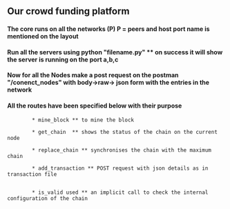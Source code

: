 ## Our crowd funding platform

#### The core runs on all the networks (P) P = peers and host port name is mentioned on the layout

#### Run all the servers using python "filename.py" ** on success it will show the server is running on the port a,b,c

#### Now for all the Nodes make a post request on the postman "/conenct_nodes" with body->raw-> json form with the entries in the network

#### All the routes have been specified below with their purpose 

			* mine_block ** to mine the block

			* get_chain  ** shows the status of the chain on the current node

			* replace_chain ** synchronises the chain with the maximum chain

			* add_transaction ** POST request with json details as in transaction file  


			* is_valid used ** an implicit call to check the internal configuration of the chain

